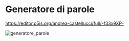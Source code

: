 # Generatore di parole

https://editor.p5js.org/andrea-castellucci/full/-f33x9XP-

![generatore_parole](https://user-images.githubusercontent.com/75098849/118011867-c2176200-b350-11eb-9d84-c1da0ad3096c.jpg)

